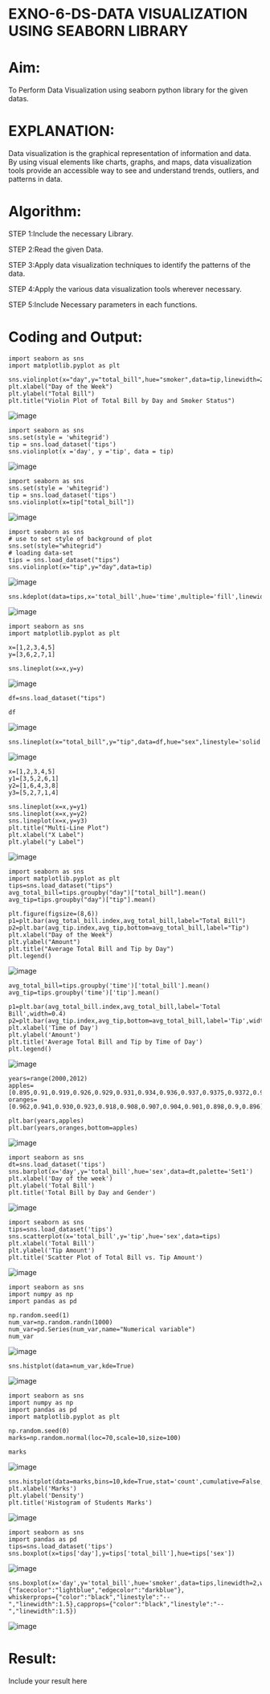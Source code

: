 # EXNO-6-DS-DATA VISUALIZATION USING SEABORN LIBRARY

# Aim:
  To Perform Data Visualization using seaborn python library for the given datas.

# EXPLANATION:
Data visualization is the graphical representation of information and data. By using visual elements like charts, graphs, and maps, data visualization tools provide an accessible way to see and understand trends, outliers, and patterns in data.

# Algorithm:
STEP 1:Include the necessary Library.

STEP 2:Read the given Data.

STEP 3:Apply data visualization techniques to identify the patterns of the data.

STEP 4:Apply the various data visualization tools wherever necessary.

STEP 5:Include Necessary parameters in each functions.

# Coding and Output:
```
import seaborn as sns
import matplotlib.pyplot as plt
```
```
sns.violinplot(x="day",y="total_bill",hue="smoker",data=tip,linewidth=2,width=0.6,palette="Set3",inner="quartile")
plt.xlabel("Day of the Week")
plt.ylabel("Total Bill")
plt.title("Violin Plot of Total Bill by Day and Smoker Status")
```
![image](https://github.com/Jeevapriya14/EXNO-6-DS/assets/121003043/6e3cf1ae-87df-442d-b2ad-0ce6d0e1eac8)

```
import seaborn as sns
sns.set(style = 'whitegrid')
tip = sns.load_dataset('tips')
sns.violinplot(x ='day', y ='tip', data = tip)
```
![image](https://github.com/Jeevapriya14/EXNO-6-DS/assets/121003043/7cb579d1-ee2c-4661-85f7-d6b5e5dc0201)

```
import seaborn as sns
sns.set(style = 'whitegrid')
tip = sns.load_dataset('tips')
sns.violinplot(x=tip["total_bill"])
```
![image](https://github.com/Jeevapriya14/EXNO-6-DS/assets/121003043/1ebe337f-4d53-436b-a570-1f5e4b44ad49)

```
import seaborn as sns
# use to set style of background of plot
sns.set(style="whitegrid")
# loading data-set
tips = sns.load_dataset("tips")
sns.violinplot(x="tip",y="day",data=tip)
```
![image](https://github.com/Jeevapriya14/EXNO-6-DS/assets/121003043/0fc01e14-1ccb-444d-b9ba-20ec145212ba)

```
sns.kdeplot(data=tips,x='total_bill',hue='time',multiple='fill',linewidth=3,palette='Set2',alpha=0.8)
```
![image](https://github.com/Jeevapriya14/EXNO-6-DS/assets/121003043/ed91a715-74ca-4582-817e-5b84a8b1ba5a)
```
import seaborn as sns
import matplotlib.pyplot as plt
```
```
x=[1,2,3,4,5]
y=[3,6,2,7,1]
```
```
sns.lineplot(x=x,y=y)
```
![image](https://github.com/Jeevapriya14/EXNO-6-DS/assets/121003043/466cd021-e330-4a2e-9e02-69ee465432ef)

```
df=sns.load_dataset("tips")
```
```
df
```
![image](https://github.com/Jeevapriya14/EXNO-6-DS/assets/121003043/89d48040-9a76-423b-a76a-b2e7f452ce9b)

```
sns.lineplot(x="total_bill",y="tip",data=df,hue="sex",linestyle='solid',legend="auto")
```
![image](https://github.com/Jeevapriya14/EXNO-6-DS/assets/121003043/cab73f90-2257-42fd-9271-809db7c8b872)

```
x=[1,2,3,4,5]
y1=[3,5,2,6,1]
y2=[1,6,4,3,8]
y3=[5,2,7,1,4]
```
```
sns.lineplot(x=x,y=y1)
sns.lineplot(x=x,y=y2)
sns.lineplot(x=x,y=y3)
plt.title("Multi-Line Plot")
plt.xlabel("X Label")
plt.ylabel("y Label")
```
![image](https://github.com/Jeevapriya14/EXNO-6-DS/assets/121003043/92591c63-d333-4609-842f-be1719201696)

```
import seaborn as sns
import matplotlib.pyplot as plt
tips=sns.load_dataset("tips")
avg_total_bill=tips.groupby("day")["total_bill"].mean()
avg_tip=tips.groupby("day")["tip"].mean()
```
```
plt.figure(figsize=(8,6))
p1=plt.bar(avg_total_bill.index,avg_total_bill,label="Total Bill")
p2=plt.bar(avg_tip.index,avg_tip,bottom=avg_total_bill,label="Tip")
plt.xlabel("Day of the Week")
plt.ylabel("Amount")
plt.title("Average Total Bill and Tip by Day")
plt.legend()
```
![image](https://github.com/Jeevapriya14/EXNO-6-DS/assets/121003043/711f9c79-4bb6-4067-a8e7-2d5610328396)

```
avg_total_bill=tips.groupby('time')['total_bill'].mean()
avg_tip=tips.groupby('time')['tip'].mean()
```

```
p1=plt.bar(avg_total_bill.index,avg_total_bill,label='Total Bill',width=0.4)
p2=plt.bar(avg_tip.index,avg_tip,bottom=avg_total_bill,label='Tip',width=0.4)
plt.xlabel('Time of Day')
plt.ylabel('Amount')
plt.title('Average Total Bill and Tip by Time of Day')
plt.legend()
```
![image](https://github.com/Jeevapriya14/EXNO-6-DS/assets/121003043/d38db932-954e-4a58-a890-623d70a38c77)

```
years=range(2000,2012)
apples=[0.895,0.91,0.919,0.926,0.929,0.931,0.934,0.936,0.937,0.9375,0.9372,0.939]
oranges=[0.962,0.941,0.930,0.923,0.918,0.908,0.907,0.904,0.901,0.898,0.9,0.896]
```
```
plt.bar(years,apples)
plt.bar(years,oranges,bottom=apples)
```
![image](https://github.com/Jeevapriya14/EXNO-6-DS/assets/121003043/0eca0181-7c05-40ec-82d1-89ab37ef8cf5)

```
import seaborn as sns
dt=sns.load_dataset('tips')
sns.barplot(x='day',y='total_bill',hue='sex',data=dt,palette='Set1')
plt.xlabel('Day of the week')
plt.ylabel('Total Bill')
plt.title('Total Bill by Day and Gender')
```
![image](https://github.com/Jeevapriya14/EXNO-6-DS/assets/121003043/54997f32-1700-47af-aebc-bb6b5e50e611)
```
import seaborn as sns
tips=sns.load_dataset('tips')
sns.scatterplot(x='total_bill',y='tip',hue='sex',data=tips)
plt.xlabel('Total Bill')
plt.ylabel('Tip Amount')
plt.title('Scatter Plot of Total Bill vs. Tip Amount')
```
![image](https://github.com/Jeevapriya14/EXNO-6-DS/assets/121003043/dc042326-5769-475f-9715-f4c865ba9da1)

```
import seaborn as sns
import numpy as np
import pandas as pd

```

```
np.random.seed(1)
num_var=np.random.randn(1000)
num_var=pd.Series(num_var,name="Numerical variable")
num_var
```
![image](https://github.com/Jeevapriya14/EXNO-6-DS/assets/121003043/078f56ba-87f5-45eb-9f57-ae453f864666)
```
sns.histplot(data=num_var,kde=True)
```
![image](https://github.com/Jeevapriya14/EXNO-6-DS/assets/121003043/d654b09e-8565-47e5-999a-bec754a4ec0c)

```
import seaborn as sns
import numpy as np
import pandas as pd
import matplotlib.pyplot as plt

```
```
np.random.seed(0)
marks=np.random.normal(loc=70,scale=10,size=100)
```

```
marks
```
![image](https://github.com/Jeevapriya14/EXNO-6-DS/assets/121003043/d1a67767-a6c4-4781-bc4d-4d0dea43b1fc)
```
sns.histplot(data=marks,bins=10,kde=True,stat='count',cumulative=False,multiple='stack',element='bars',palette='Set1',shrink=0.7)
plt.xlabel('Marks')
plt.ylabel('Density')
plt.title('Histogram of Students Marks')
```

![image](https://github.com/Jeevapriya14/EXNO-6-DS/assets/121003043/f9cf9d08-e1d8-460a-961f-491998dfb311)

```
import seaborn as sns
import pandas as pd
tips=sns.load_dataset('tips')
sns.boxplot(x=tips['day'],y=tips['total_bill'],hue=tips['sex'])
```
![image](https://github.com/Jeevapriya14/EXNO-6-DS/assets/121003043/29ec26cc-e51c-4e68-8ccd-8266ab5fbebc)

```
sns.boxplot(x='day',y='total_bill',hue='smoker',data=tips,linewidth=2,width=0.6,boxprops={"facecolor":"lightblue","edgecolor":"darkblue"},
whiskerprops={"color":"black","linestyle":"--","linewidth":1.5},capprops={"color":"black","linestyle":"--","linewidth":1.5})
```
![image](https://github.com/Jeevapriya14/EXNO-6-DS/assets/121003043/79bb879c-7db8-46cc-808d-ff269323fa58)


























# Result:
 Include your result here

